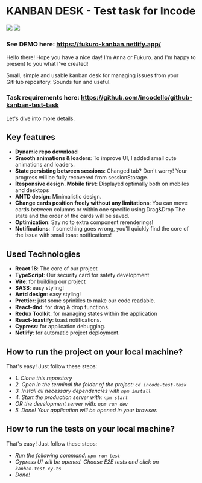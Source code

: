 # KANBAN DESK - Test task for Incode

![](https://imgur.com/IHPLZi1.gif)
![](https://imgur.com/NsykHjS.gif)

### See DEMO here: https://fukuro-kanban.netlify.app/

Hello there! Hope you have a nice day!
I'm Anna or Fukuro. and I'm happy to present to you what I've created!

Small, simple and usable kanban desk for managing issues from your GitHub repository. Sounds fun and useful.
### Task requirements here: https://github.com/incodellc/github-kanban-test-task

Let's dive into more details.

 ## Key features

- **Dynamic repo download**
- **Smooth animations & loaders**: To improve UI, I added small cute animations and loaders.
- **State persisting between sessions**: Changed tab? Don't worry! Your progress will be fully recovered from sessionStorage.
- **Responsive design. Mobile first**: Displayed optimally both on mobiles and desktops
- **ANTD design**: Minimalistic design.
- **Change cards position freely without any limitations**: You can move cards between columns or within one specific using Drag&Drop The state and the order of the cards will be saved.
- **Optimization**: Say no to extra component rerenderings!
- **Notifications**: if something goes wrong, you'll quickly find the core of the issue with small toast notifications!

## Used Technologies
- **React 18**: The core of our project
- **TypeScript**: Our security card for safety development
- **Vite**: for building our project
- **SASS**: easy styling!
- **Antd design**: easy styling!
- **Prettier**: just some sprinkles to make our code readable.
- **React-dnd**: for drag & drop functions.
- **Redux Toolkit**: for managing states within the application
- **React-toastify**: toast notifications.
- **Cypress**: for application debugging.
- **Netlify**: for automatic project deployment.

## How to run the project on your local machine?

That's easy! Just follow these steps:

- *1. Clone this repository*
- *2. Open in the terminal the folder of the project: `cd incode-test-task`*
- *3. Install all necessary dependencies with `npm install`*
- *4. Start the production server with: `npm start`*
- *OR the development server with: `npm run dev`*
- *5. Done! Your application will be opened in your browser.*

## How to run the tests on your local machine?

That's easy! Just follow these steps:

- *Run the following command: `npm run test`*
- *Cypress UI will be opened. Choose E2E tests and click on `kanban.test.cy.ts`*
- *Done!*


